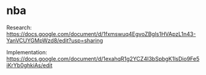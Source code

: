 # nba

Research: https://docs.google.com/document/d/1fxmswuq4EgvoZBgls1HVApzL1n43-YanVCUYGMpWzd8/edit?usp=sharing

Implementation: https://docs.google.com/document/d/1exahqR1g2YCZ4I3bSpbgK1lsDio9Fe5iKrYb0ghkiAs/edit